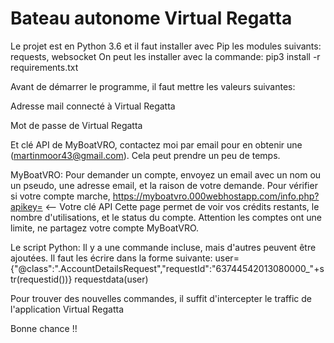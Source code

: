 # Bateau autonome Virtual Regatta

Le projet est en Python 3.6 et il faut installer avec Pip les modules suivants: requests, websocket
On peut les installer avec la commande: pip3 install -r requirements.txt

Avant de démarrer le programme, il faut mettre les valeurs suivantes:

Adresse mail connecté à Virtual Regatta

Mot de passe de Virtual Regatta

Et clé API de MyBoatVRO, contactez moi par email pour en obtenir une (martinmoor43@gmail.com). Cela peut prendre un peu de temps.

MyBoatVRO:
Pour demander un compte, envoyez un email avec un nom ou un pseudo, une adresse email, et la raison de votre demande.
Pour vérifier si votre compte marche, https://myboatvro.000webhostapp.com/info.php?apikey= <-- Votre clé API
Cette page permet de voir vos crédits restants, le nombre d'utilisations, et le status du compte.
Attention les comptes ont une limite, ne partagez votre compte MyBoatVRO.

Le script Python:
Il y a une commande incluse, mais d'autres peuvent être ajoutées.
Il faut les écrire dans la forme suivante: 
user={"@class":".AccountDetailsRequest","requestId":"63744542013080000_"+str(requestid())}
requestdata(user)

Pour trouver des nouvelles commandes, il suffit d'intercepter le traffic de l'application Virtual Regatta
 
 Bonne chance !!
